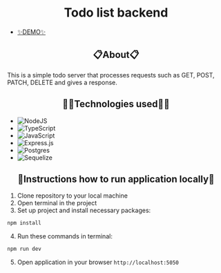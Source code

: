 <h1 align="center">Todo list backend</h1>

- [✨DEMO✨](https://todo-backend-ekfl.onrender.com/)

<h2 align="center">📋About📋</h2>

This is a simple todo server that processes requests such as GET, POST, PATCH, DELETE and gives a response.

<h2 align="center">🧙‍♂Technologies used🧙‍♂</h2>

 - ![NodeJS](https://img.shields.io/badge/node.js-6DA55F?style=for-the-badge&logo=node.js&logoColor=white)
 - ![TypeScript](https://img.shields.io/badge/typescript-%23007ACC.svg?style=for-the-badge&logo=typescript&logoColor=white)
 - ![JavaScript](https://img.shields.io/badge/javascript-%23323330.svg?style=for-the-badge&logo=javascript&logoColor=%23F7DF1E)
 - ![Express.js](https://img.shields.io/badge/express.js-%23404d59.svg?style=for-the-badge&logo=express&logoColor=%2361DAFB)
 - ![Postgres](https://img.shields.io/badge/postgres-%23316192.svg?style=for-the-badge&logo=postgresql&logoColor=white)
 - ![Sequelize](https://img.shields.io/badge/Sequelize-52B0E7?style=for-the-badge&logo=Sequelize&logoColor=white)

<h2 align="center">📌Instructions how to run application locally📌</h2>

1. Clone repository to your local machine
2. Open terminal in the project
3. Set up project and install necessary packages:
```bash 
npm install
```
4. Run these commands in terminal:
```bash 
npm run dev
```
5. Open application in your browser `http://localhost:5050`
